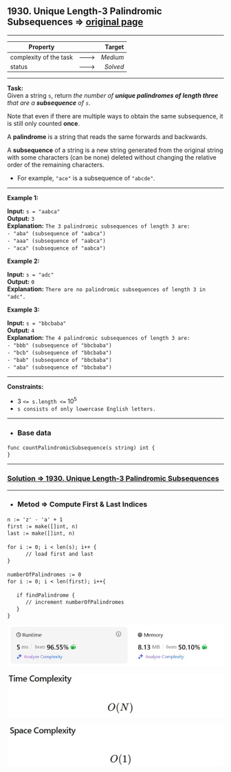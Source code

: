 ## 1930. Unique Length-3 Palindromic Subsequences => [original page](https://leetcode.com/problems/unique-length-3-palindromic-subsequences/description/ "https://leetcode.com/problems/unique-length-3-palindromic-subsequences/description/")

---
| Property               |      |   Target |              
|------------------------|:----:|---------:|
| complexity of the task | ---> | _Medium_ |
| status                 | ---> | _Solved_ |

---
**Task:**  
Given a string `s`, return _the number of **unique palindromes of length three** that are a **subsequence** of `s`_.

Note that even if there are multiple ways to obtain the same subsequence, it is still only counted **once**.

A **palindrome** is a string that reads the same forwards and backwards.

A **subsequence** of a string is a new string generated from the original string with some characters (can be none) deleted without changing the relative order of the remaining characters.

   * For example, `"ace"` is a subsequence of `"abcde"`.

---
**Example 1:**

**Input:** `s = "aabca"`  
**Output:** `3`  
**Explanation:** `The 3 palindromic subsequences of length 3 are:`  
`- "aba" (subsequence of "aabca")`  
`- "aaa" (subsequence of "aabca")`  
`- "aca" (subsequence of "aabca")`  

**Example 2:**

**Input:** `s = "adc"`  
**Output:** `0`  
**Explanation:** `There are no palindromic subsequences of length 3 in "adc".`  

**Example 3:**

**Input:** `s = "bbcbaba"`  
**Output:** `4`  
**Explanation:** `The 4 palindromic subsequences of length 3 are:`  
`- "bbb" (subsequence of "bbcbaba")`  
`- "bcb" (subsequence of "bbcbaba")`  
`- "bab" (subsequence of "bbcbaba")`  
`- "aba" (subsequence of "bbcbaba")`  

---
**Constraints:**

   * $3$ `<= s.length <=` $10^5$
   * `s consists of only lowercase English letters.`
 
---
* ### Base data

```Golang
func countPalindromicSubsequence(s string) int {
}
```

---
### [Solution => 1930. Unique Length-3 Palindromic Subsequences](https://github.com/Ekvo/Leetcode-problems/blob/main/Leetcode-Problems-List/1930-Unique-Length-3-Palindromic-Subsequences/leetcodeoneninethreezero.go "https://github.com/Ekvo/Leetcode-problems/blob/main/Leetcode-Problems-List/1930-Unique-Length-3-Palindromic-Subsequences/leetcodeoneninethreezero.go")

---
* ### Metod => Compute First & Last Indices
```Golang
n := 'z' - 'a' + 1
first := make([]int, n)
last := make([]int, n)

for i := 0; i < len(s); i++ {	
      // load first and last	
}

numberOfPalindromes := 0
for i := 0; i < len(first); i++{
	
   if findPalindrome {
      // increment numberOfPalindromes
   } 
}
```

![submit](https://github.com/Ekvo/Leetcode-problems/blob/main/Leetcode-Problems-Submit-Screenshots/1930-Unique-Length-3-Palindromic-Subsequences.jpg)

![submit](https://github.com/Ekvo/Leetcode-problems/blob/main/Leetcode-Problems-Submit-Screenshots/1930-Unique-Length-3-Palindromic-Subsequences_Time.jpg)

![submit](https://github.com/Ekvo/Leetcode-problems/blob/main/Leetcode-Problems-Submit-Screenshots/1930-Unique-Length-3-Palindromic-Subsequences_Space.jpg)
